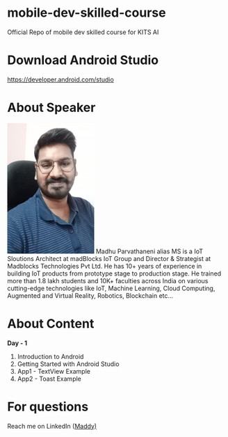 # mobile-dev-skilled-course
Official Repo of mobile dev skilled course for KITS AI

# Download Android Studio
https://developer.android.com/studio

# About Speaker

<img src="https://raw.githubusercontent.com/madblocksgit/ETAI-2021---VSSUT-11th-aug-iot-session/main/maddy.jpg" height="300" width="200" />
Madhu Parvathaneni alias MS is a IoT Sloutions Architect at madBlocks IoT Group and Director & Strategist at Madblocks Technologies Pvt Ltd. He has 10+ years of experience in building IoT products from prototype stage to production stage. He trained more than 1.8 lakh students and 10K+ faculties across India on various cutting-edge technologies like IoT, Machine Learning, Cloud Computing, Augmented and Virtual Reality, Robotics, Blockchain etc...

# About Content

<b>Day - 1</b>
1. Introduction to Android 
2. Getting Started with Android Studio
3. App1 - TextView Example
4. App2 -  Toast Example

# For questions
Reach me on LinkedIn (<a href="https://linkedin.com/in/MadhuPIoT">Maddy)
